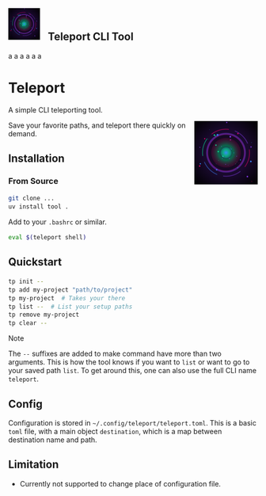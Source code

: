 <img align="left" src="./assets/teleport-icon.png" alt="Teleport Icon" width="64" height="64" style="margin-right: 16px;">

<h2 style="margin-left: 80px; padding-top: 16px;">Teleport CLI Tool</h2>

a
a
a
a
a
a

# Teleport

A simple CLI teleporting tool.

<img align="right" src="./assets/teleport-icon.png" alt="Teleport Icon" width="128" height="128">

Save your favorite paths, and teleport there quickly on demand.

## Installation

### From Source
```bash
git clone ...
uv install tool .
```

Add to your `.bashrc` or similar.
```bash
eval $(teleport shell)
```

## Quickstart
```bash
tp init --
tp add my-project "path/to/project"
tp my-project  # Takes your there
tp list --  # List your setup paths
tp remove my-project
tp clear --

```

> [!Note]
> The `--` suffixes are added to make command have more than two arguments. 
> This is how the tool knows if you want to `list` or want to go to your saved path `list`.
> To get around this, one can also use the full CLI name `teleport`.


## Config
Configuration is stored in `~/.config/teleport/teleport.toml`.
This is a basic `toml` file, with a main object `destination`, which is a map between destination name and path.

## Limitation
- Currently not supported to change place of configuration file. 

